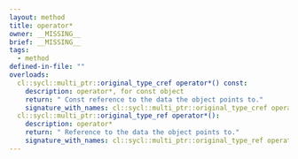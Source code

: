 ```yaml
---
layout: method
title: operator*
owner: __MISSING__
brief: __MISSING__
tags:
  - method
defined-in-file: ""
overloads:
  cl::sycl::multi_ptr::original_type_cref operator*() const:
    description: operator*, for const object
    return: " Const reference to the data the object points to."
    signature_with_names: cl::sycl::multi_ptr::original_type_cref operator*() const
  cl::sycl::multi_ptr::original_type_ref operator*():
    description: operator*
    return: " Reference to the data the object points to."
    signature_with_names: cl::sycl::multi_ptr::original_type_ref operator*()
---
```

